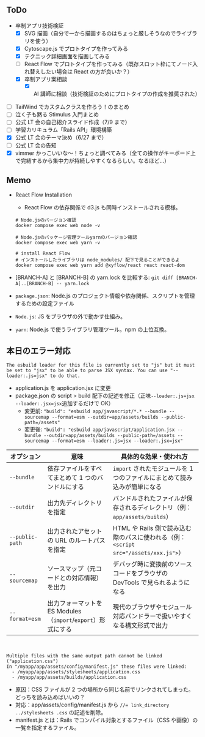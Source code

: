 ## ToDo

- 卒制アプリ技術検証
  - [x] SVG 描画（自分で一から描画するのはちょっと厳しそうなのでライブラリを使う）
  - [x] Cytoscape.js でプロトタイプを作ってみる
  - [x] テクニック詳細画面を描画してみる
  - [ ] React Flow でプロトタイプを作ってみる（既存スロット枠にてノード入れ替えしたい場合は React の方が良いか？）
  - [x] 卒制アプリ案相談
    - [x] AI 講師に相談（技術検証のためにプロトタイプの作成を推奨された）
- [ ] TailWind でカスタムクラスを作ろう！のまとめ
- [ ] 泣く子も黙る Stimulus 入門まとめ
- [ ] 公式 LT 会の自己紹介スライド作成（7/9 まで）
- [ ] 学習カリキュラム「Rails API」環境構築
- [x] 公式 LT 会のテーマ決め（6/27 まで）
- [ ] 公式 LT 会の告知
- [x] vimmer かっこいいな〜！ちょっと調べてみる（全ての操作がキーボード上で完結するから集中力が持続しやすくなるらしい。なるほど...）

## Memo

- React Flow Installation

  - React Flow の依存関係で d3.js も同時インストールされる模様。

  ```
  # Node.jsのバージョン確認
  docker compose exec web node -v

  # Node.jsのパッケージ管理ツールyarnのバージョン確認
  docker compose exec web yarn -v

  # install React Flow
  # インストールしたライブラリは node_modules/ 配下で見ることができるよ
  docker compose exec web yarn add @xyflow/react react react-dom
  ```

- [BRANCH-A] と [BRANCH-B] の yarn.lock を比較する: `git diff [BRANCH-A]..[BRANCH-B] -- yarn.lock`
- `package.json`: Node.js のプロジェクト情報や依存関係、スクリプトを管理するための設定ファイル
- `Node.js`: JS をブラウザの外で動かす仕組み。
- `yarn`: Node.js で使うライブラリ管理ツール。npm の上位互換。

## 本日のエラー対応

```
The esbuild loader for this file is currently set to "js" but it must be set to "jsx" to be able to parse JSX syntax. You can use "--loader:.js=jsx" to do that.
```

- application.js を application.jsx に変更
- package.json の script > build 配下の記述を修正（正味`--loader:.js=jsx --loader:.jsx=jsx`追加するだけで OK）
  - 変更前: `"build": "esbuild app/javascript/*.* --bundle --sourcemap --format=esm --outdir=app/assets/builds --public-path=/assets"`
  - 変更後: `"build": "esbuild app/javascript/application.jsx --bundle --outdir=app/assets/builds --public-path=/assets --sourcemap --format=esm --loader:.js=jsx --loader:.jsx=jsx"`

| オプション      | 意味                                                         | 具体的な効果・使われ方                                                              |
| --------------- | ------------------------------------------------------------ | ----------------------------------------------------------------------------------- |
| `--bundle`      | 依存ファイルをすべてまとめて 1 つのバンドルにする            | `import` されたモジュールを 1 つのファイルにまとめて読み込みが簡単になる            |
| `--outdir`      | 出力先ディレクトリを指定                                     | バンドルされたファイルが保存されるディレクトリ（例：`app/assets/builds`）           |
| `--public-path` | 出力されたアセットの URL のルートパスを指定                  | HTML や Rails 側で読み込む際のパスに使われる（例：`<script src="/assets/xxx.js">`） |
| `--sourcemap`   | ソースマップ（元コードとの対応情報）を出力                   | デバッグ時に変換前のソースコードをブラウザの DevTools で見られるようになる          |
| `--format=esm`  | 出力フォーマットを ES Modules（`import`/`export`）形式にする | 現代のブラウザやモジュール対応バンドラーで扱いやすくなる構文形式で出力              |

<br>

```
Multiple files with the same output path cannot be linked ("application.css")
In "/myapp/app/assets/config/manifest.js" these files were linked:
  - /myapp/app/assets/stylesheets/application.css
  - /myapp/app/assets/builds/application.css
```

- 原因：CSS ファイルが 2 つの場所から同じ名前でリンクされてしまった。どっちを読み込めばいいの？
- 対応：app/assets/config/manifest.js から `//= link_directory ../stylesheets .css` の記述を削除。
- manifest.js とは：Rails でコンパイル対象とするファイル（CSS や画像）の一覧を指定するファイル。
